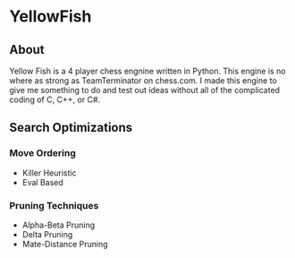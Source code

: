 # YellowFish
## About
Yellow Fish is a 4 player chess engnine written in Python. This engine is no where as strong as TeamTerminator on chess.com. I made this engine to give me something to do and test out ideas without all of the complicated coding of C, C++, or C#.

## Search Optimizations
### Move Ordering
- Killer Heuristic
- Eval Based

### Pruning Techniques
- Alpha-Beta Pruning
- Delta Pruning
- Mate-Distance Pruning
